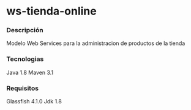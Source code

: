 # ws-tienda-online  #

### Descripción ###

Modelo Web Services para la administracion de productos de la tienda

### Tecnologias ###

Java 1.8 
Maven 3.1

### Requisitos ###

Glassfish 4.1.0
Jdk 1.8

